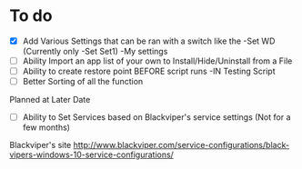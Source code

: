 # To do
- [X] Add Various Settings that can be ran with a switch like the -Set WD (Currently only -Set Set1) -My settings
- [ ] Ability Import an app list of your own to Install/Hide/Uninstall from a File
- [ ] Ability to create restore point BEFORE script runs -IN Testing Script
- [ ] Better Sorting of all the function

Planned at Later Date
- [ ] Ability to Set Services based on Blackviper's service settings (Not for a few months)

Blackviper's site
http://www.blackviper.com/service-configurations/black-vipers-windows-10-service-configurations/
